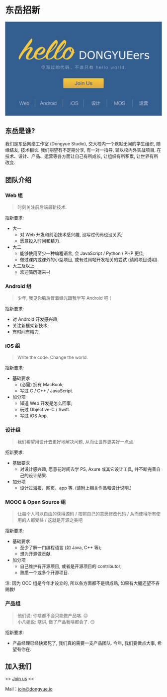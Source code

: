# 东岳招新

[![poster](images/poster2.png)](http://tongqu.me/act/9936)

## 东岳是谁?

我们是东岳网络工作室 (Dongyue Studio), 交大校内一个默默无闻的学生组织, 随缘结友, 技术相长. 我们期望有不定期分享, 有一对一指导, 辅以校内外实战项目, 在技术、设计、产品、运营等各方面让自己有所成长, 让组织有所积累, 让世界有所改变.

## 团队介绍

### Web 组

> 时刻关注前后端最新技术.

招新要求:

- 大一
  - 对 Web 开发和前沿技术感兴趣, 没写过代码也没关系;
  - 愿意投入时间和精力.
- 大二
  - 能够使用至少一种编程语言, 会 JavaScript / Python / PHP 更佳;
  - 做过课内或课外的小型项目, 或有过网站开发相关的尝试 (请附项目说明).
- 大三及以上
  - 欢迎简历砸来~!

### Android 组

> 少年, 我见你脑后冒着绿光跟我学写 Android 吧 (

招新要求:

- 对 Android 开发感兴趣;
- 关注新框架新技术;
- 有时间有精力.

### iOS 组

> Write the code. Change the world.

招新要求:

- 基础要求
  - (必需) 拥有 MacBook;
  - 写过 C / C++ / JavaScript.
- 加分项
  - 知道 Web 开发是怎么回事;
  - 玩过 Objective-C / Swift.
  - 写过 iOS App.

### 设计组

> 我们希望用设计去更好地解决问题, 从而让世界更美好一点点.

招新要求:

- 基础要求
  - 对设计感兴趣, 愿意花时间去学 PS, Axure 或其它设计工具, 并不断完善自己的设计结果.
- 加分项
  - 设计过海报、网页、app 等. (请附上相关作品和设计说明.)

### MOOC & Open Source 组

> 让每个人可以自由的获得源码 /
按照自己的意愿修改代码 /
从而使得所有使用的人都受益 /
这就是开源之美吧

招新要求:

- 基础要求
  - 至少了解一门编程语言 (如 Java, C++ 等);
  - 想为开源做贡献.
- 加分项
  - 自己维护有开源项目, 或者是开源项目的 contributor;
  - 熟悉一个或多个开源项目.

注: 因为 OCC 组是今年才设立的, 所以各方面都不是很成熟, 如果有大腿还望不吝赐教!

### 产品组

> 他们说: 你啥都不会只能做产品咯. :neutral_face:<br>
小凡姐说: 瞎讲, 做了产品我啥都会了. :smirk:

招新要求:

- 产品经理已经快累死了, 我们真的需要一支产品团队. 今年, 我们要做点大事, 希望有你在.

## 加入我们

\>\> [Join us](http://tongqu.me/act/9936) <<

Mail：join@dongyue.io
